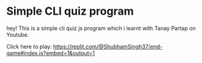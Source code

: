 # Simple CLI quiz program 

hey! This is a simple cli quiz js program which i learnt with Tanay Partap on Youtube.

Click here to play: https://replit.com/@ShubhamSingh37/end-game#index.js?embed=1&output=1
